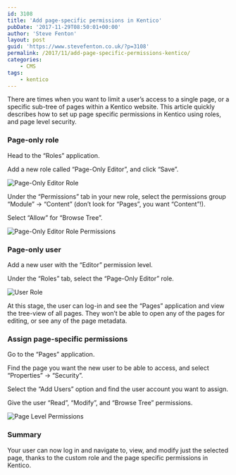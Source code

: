 ```yaml
---
id: 3108
title: 'Add page-specific permissions in Kentico'
pubDate: '2017-11-29T08:50:01+00:00'
author: 'Steve Fenton'
layout: post
guid: 'https://www.stevefenton.co.uk/?p=3108'
permalink: /2017/11/add-page-specific-permissions-kentico/
categories:
    - CMS
tags:
    - kentico
---
```


There are times when you want to limit a user’s access to a single page, or a specific sub-tree of pages within a Kentico website. This article quickly describes how to set up page specific permissions in Kentico using roles, and page level security.

### Page-only role

Head to the “Roles” application.

Add a new role called “Page-Only Editor”, and click “Save”.

![Page-Only Editor Role](https://www.stevefenton.co.uk/wp-content/uploads/2017/11/page-only-editor-role.png)

Under the “Permissions” tab in your new role, select the permissions group “Module” -&gt; “Content” (don’t look for “Pages”, you want “Content”!).

Select “Allow” for “Browse Tree”.

![Page-Only Editor Role Permissions](https://www.stevefenton.co.uk/wp-content/uploads/2017/11/page-only-editor-role-permissions.png)

### Page-only user

Add a new user with the “Editor” permission level.

Under the “Roles” tab, select the “Page-Only Editor” role.

![User Role](https://www.stevefenton.co.uk/wp-content/uploads/2017/11/user-role.png)

At this stage, the user can log-in and see the “Pages” application and view the tree-view of all pages. They won’t be able to open any of the pages for editing, or see any of the page metadata.

### Assign page-specific permissions

Go to the “Pages” application.

Find the page you want the new user to be able to access, and select “Properties” -&gt; “Security”.

Select the “Add Users” option and find the user account you want to assign.

Give the user “Read”, “Modify”, and “Browse Tree” permissions.

![Page Level Permissions](https://www.stevefenton.co.uk/wp-content/uploads/2017/11/page-level-permissions.png)

### Summary

Your user can now log in and navigate to, view, and modify just the selected page, thanks to the custom role and the page specific permissions in Kentico.